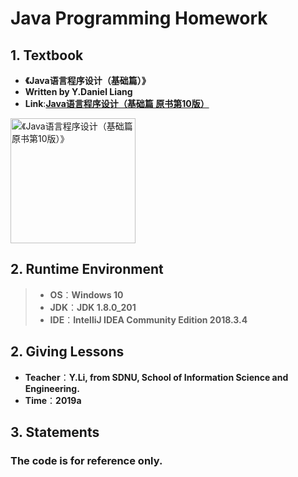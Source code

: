 # Java Programming Homework  
## 1. Textbook  
* **《Java语言程序设计（基础篇）》**   
* **Written by Y.Daniel Liang**  
* **Link**:**[Java语言程序设计（基础篇 原书第10版）](https://book.douban.com/subject/26590745/)**  

<img src="https://gd1.alicdn.com/imgextra/i4/0/TB1JBfyufImBKNjSZFlXXc43FXa_!!0-item_pic.jpg" width="200" height="" alt="《Java语言程序设计（基础篇 原书第10版）》"/>  

## 2. Runtime Environment  
> * **OS**：**Windows 10**  
> * **JDK**：**JDK 1.8.0_201**  
> * **IDE**：**IntelliJ IDEA Community Edition 2018.3.4**  
## 2. Giving Lessons  
* **Teacher**：**Y.Li, from SDNU, School of Information Science and Engineering.**  
* **Time**：**2019a**

## 3. Statements
### **The code is for reference only.**
